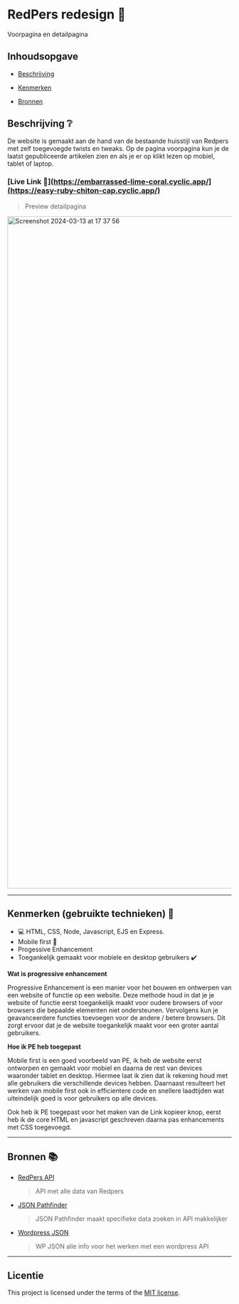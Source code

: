 # RedPers redesign 📰
<!-- Geef je project een titel en schrijf in één zin wat het is -->
Voorpagina en detailpagina

## Inhoudsopgave 

* [Beschrijving](https://github.com/Jason2426/server-side-rendering-server-side-website/blob/main/README.md#beschrijving-)

* [Kenmerken](https://github.com/Jason2426/server-side-rendering-server-side-website/edit/main/README.md#kenmerken-gebruikte-technieken-)

* [Bronnen](https://github.com/Jason2426/server-side-rendering-server-side-website/blob/main/README.md#bronnen-)

## Beschrijving ❔
<!-- In de Beschrijving staat hoe je project er uit ziet, hoe het werkt en wat je er mee kan. -->
<!-- Voeg een mooie poster visual toe 📸 -->
<!-- Voeg een link toe naar Github Pages 🌐-->

De website is gemaakt aan de hand van de bestaande huisstijl van Redpers met zelf toegevoegde twists en tweaks. Op de pagina voorpagina kun je de laatst gepubliceerde artikelen zien en als je er op klikt lezen op mobiel, tablet of laptop.

### [Live Link 🔗](https://embarrassed-lime-coral.cyclic.app/](https://easy-ruby-chiton-cap.cyclic.app/)

> Preview detailpagina
<img width="1512" alt="Screenshot 2024-03-13 at 17 37 56" src="https://github.com/Jason2426/server-side-rendering-server-side-website/assets/143999883/35579a58-969d-4562-8fd4-cc655adec37d">

***

## Kenmerken (gebruikte technieken) 🏃
<!-- Bij Kenmerken staat welke technieken zijn gebruikt en hoe. Wat is de HTML structuur? Wat zijn de belangrijkste dingen in CSS? Wat is er met JS gedaan en hoe? -->
* 💻 HTML, CSS, Node, Javascript, EJS en Express.
* Mobile first 📱
* Progessive Enhancement
* Toegankelijk gemaakt voor mobiele en desktop gebruikers ✔️

**Wat is progressive enhancement**

Progressive Enhancement is een manier voor het bouwen en ontwerpen van een website of functie op een website. Deze methode houd in dat je je website of functie eerst toegankelijk maakt voor oudere browsers of voor browsers die bepaalde elementen niet ondersteunen. Vervolgens kun je geavanceerdere functies toevoegen voor de andere / betere browsers. Dit zorgt ervoor dat je de website toegankelijk maakt voor een groter aantal gebruikers. 

**Hoe ik PE heb toegepast**

Mobile first is een goed voorbeeld van PE, ik heb de website eerst ontworpen en gemaakt voor mobiel en daarna de rest van devices waaronder tablet en desktop. Hiermee laat ik zien dat ik rekening houd met alle gebruikers die verschillende devices hebben. Daarnaast resulteert het werken van mobile first ook in efficientere code en snellere laadtijden wat uiteindelijk goed is voor gebruikers op alle devices.

Ook heb ik PE toegepast voor het maken van de Link kopieer knop, eerst heb ik de core HTML en javascript geschreven daarna pas enhancements met CSS toegevoegd. 

***

## Bronnen 📚

* [RedPers API](https://redpers.nl/wp-json/wp/v2/posts)
  > API met alle data van Redpers 
* [JSON Pathfinder](https://jsonpathfinder.com/)
  > JSON Pathfinder maakt specifieke data zoeken in API makkelijker
* [Wordpress JSON](https://developer.wordpress.org/rest-api/)
  > WP JSON alle info voor het werken met een wordpress API

***

## Licentie

This project is licensed under the terms of the [MIT license](./LICENSE).
